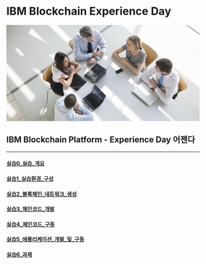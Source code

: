 # IBM Blockchain Experience Day  
![intro.png](./doc_images/intro.png)  
  
## IBM Blockchain Platform - Experience Day 어젠다

********

#### [실습0_실습_개요](./실습0_실습_개요.md)  
#### [실습1_실습환경_구성](./실습1_실습환경_구성.md)  
#### [실습2_블록체인_네트워크_생성](./실습2_블록체인_네트워크_생성.md)  
#### [실습3_체인코드_개발](./실습3_체인코드_개발.md)  
#### [실습4_체인코드_구동](./실습4_체인코드_구동.md)  
#### [실습5_애플리케이션_개발_및_구동](./실습5_애플리케이션_개발_및_구동.md)  
#### [실습6_과제](./실습6_과제.md)  


